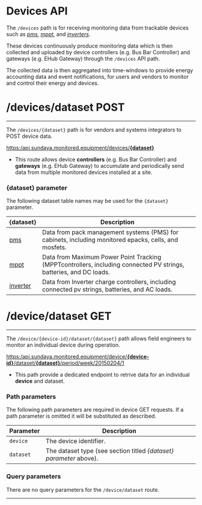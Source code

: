 # Devices API

The `/devices` path is for receiving monitoring data from trackable devices such as _[pms](/docs/api.sundaya.monitored.equipment/0/c/Examples/POST/pms%20POST%20example)_, _[mppt](https://docs.sundaya.monitored.equipment/docs/api.sundaya.monitored.equipment/0/c/Examples/POST/mppt%20POST%20example)_, and _[inverters](https://docs.sundaya.monitored.equipment/docs/api.sundaya.monitored.equipment/0/c/Implementation/Device%20Datasets/inverter%20Dataset)_.

These devices continuously produce monitoring data which is then collected and uploaded by device controllers (e.g. Bus Bar Controller) and gateways (e.g. EHub Gateway) through the `/devices` API path.

The collected data is then aggregated into time-windows to provide energy accounting data and event notifications, for users and vendors to monitor and control their energy and devices.


# /devices/dataset POST
---

The `/devices/{dataset}` path is for vendors and systems integrators to POST device data.

[https:/api.sundaya.monitored.equipment/devices/**{dataset}**](https:/api.sundaya.monitored.equipment/devices/dataset/pms)

- This route allows device **controllers** (e.g. Bus Bar Controller) and **gateways** (e.g. EHub Gateway) to accumulate and periodically send data from multiple monitored devices installed at a site.

### {dataset} parameter ###

The following dataset table names may be used for the `{dataset}` parameter.

{dataset} | Description
--- | --- 
[pms](https://docs.sundaya.monitored.equipment/docs/api.sundaya.monitored.equipment/0/c/Implementation/Datasets/monitoring/pms) | Data from pack management systems (PMS) for cabinets, including monitored epacks, cells, and mosfets.
[mppt](https://docs.sundaya.monitored.equipment/docs/api.sundaya.monitored.equipment/0/c/Implementation/Datasets/monitoring/mppt) | Data from Maximum Power Point Tracking (MPPTcontrollers, including connected PV strings, batteries, and DC loads.
[inverter](https://docs.sundaya.monitored.equipment/docs/api.sundaya.monitored.equipment/0/c/Implementation/Datasets/monitoring/inverter) | Data from Inverter charge controllers, including connected pv strings, batteries, and AC loads.


# /device/dataset GET
---

The `/device/{device-id}/dataset/{dataset}` path allows field engineers to monitor an individual device during operation.
 
 [https:/api.sundaya.monitored.equipment/device/**{device-id}**/dataset/**{dataset}**/period/week/20150204/1](https:/api.sundaya.monitored.equipment/device/MPPT-01-002/dataset/mppt/period/week/20150204/1 "device=MPPT-01-002, dataset=mppt, period=week, epoch=20150204, duration=1")

- This path provide a dedicated endpoint to retrive data for an individual **device** and dataset. 

### Path parameters

The following path parameters are required in device GET requests. If a path parameter is omitted it will be substituted as described.    

Parameter | Description 
--- | --- 
`device` | The device identifier. 
`dataset` | The dataset type (see section titled _{dataset} parameter_ above). 

### Query parameters
There are no query parameters for the `/device/dataset` route.

---